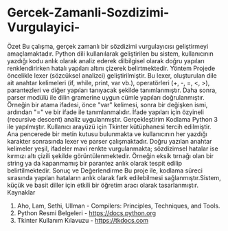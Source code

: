 # Gercek-Zamanli-Sozdizimi-Vurgulayici-
Özet
Bu çalışma, gerçek zamanlı bir sözdizimi vurgulayıcısı geliştirmeyi amaçlamaktadır. Python dili kullanılarak geliştirilen bu sistem, kullanıcının yazdığı kodu anlık olarak analiz ederek dilbilgisel olarak doğru yapıları renklendirirken hatalı yapıları altını çizerek belirtmektedir. 
Yöntem
Projede öncelikle lexer (sözcüksel analizci) geliştirilmiştir. Bu lexer, oluşturulan dile ait anahtar kelimeleri (if, while, print, var vb.), operatörleri (+, -, =, <, >), parantezleri ve diğer yapıları tanıyacak şekilde tanımlanmıştır.
Daha sonra, parser modülü ile dilin gramerine uygun cümle yapıları doğrulanmıştır. Örneğin bir atama ifadesi, önce "var" kelimesi, sonra bir değişken ismi, ardından "=" ve bir ifade ile tanımlanmalıdır. İfade yapıları için özyineli (recursive descent) analiz uygulanmıştır.
Gerçekleştirim
Kodlama Python 3 ile yapılmıştır. Kullanıcı arayüzü için Tkinter kütüphanesi tercih edilmiştir. Ana pencerede bir metin kutusu bulunmakta ve kullanıcının her yazdığı karakter sonrasında lexer ve parser çalışmaktadır.
Doğru yazılan anahtar kelimeler yeşil, ifadeler mavi renkte vurgulanmakta; sözdizimsel hatalar ise kırmızı altı çizili şekilde görüntülenmektedir. Örneğin eksik tırnağı olan bir string ya da kapanmamış bir parantez anlık olarak tespit edilip belirtilmektedir.
Sonuç ve Değerlendirme
Bu proje ile, kodlama süreci sırasında yapılan hataların anlık olarak fark edilebilmesi sağlanmıştır.Sistem, küçük ve basit diller için etkili bir öğretim aracı olarak tasarlanmıştır. 
Kaynaklar
1.	Aho, Lam, Sethi, Ullman - Compilers: Principles, Techniques, and Tools.
2.	Python Resmi Belgeleri - https://docs.python.org
3.	Tkinter Kullanım Kılavuzu - https://tkdocs.com
